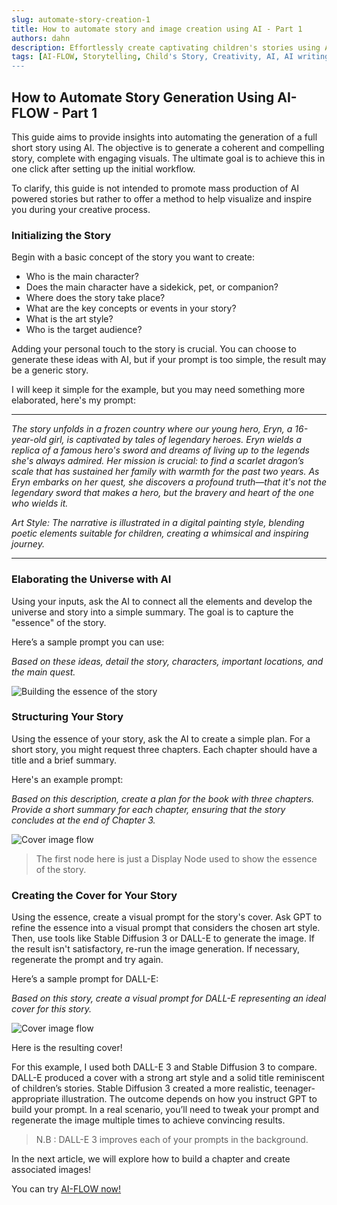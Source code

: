 ```yaml
---
slug: automate-story-creation-1
title: How to automate story and image creation using AI - Part 1
authors: dahn
description: Effortlessly create captivating children's stories using AI-FLOW. Follow our step-by-step guide to enhance your storytelling process with AI tools.
tags: [AI-FLOW, Storytelling, Child's Story, Creativity, AI, AI writing tools]
---
```


<head>
  <meta name="twitter:card" content="summary_large_image"/>
  <meta name="twitter:title" content="How to automate story and image generation using AI" /> 
  <meta name="twitter:description" content="This guide provides a straightforward setup to help you efficiently create captivating AI powered stories using AI-FLOW." />
  <meta name="twitter:creator" content="@AIFlowApp"/>
  <meta name="twitter:image" content="https://docs.ai-flow.net/img/blog-card-images/blog-story-1.png"/>
  <meta name="twitter:image:alt" content="This guide provides a straightforward setup to help you efficiently create captivating AI powered stories using AI-FLOW."/>
  <meta property="og:image" content="https://docs.ai-flow.net/img/blog-card-images/blog-story-1.png" data-rh="true"/>
</head>

## How to Automate Story Generation Using AI-FLOW - Part 1

This guide aims to provide insights into automating the generation of a full short story using AI. The objective is to generate a coherent and compelling story, complete with engaging visuals. The ultimate goal is to achieve this in one click after setting up the initial workflow.

To clarify, this guide is not intended to promote mass production of AI powered stories but rather to offer a method to help visualize and inspire you during your creative process.

### Initializing the Story

Begin with a basic concept of the story you want to create:

- Who is the main character?
- Does the main character have a sidekick, pet, or companion?
- Where does the story take place?
- What are the key concepts or events in your story?
- What is the art style?
- Who is the target audience?

Adding your personal touch to the story is crucial. You can choose to generate these ideas with AI, but if your prompt is too simple, the result may be a generic story.

I will keep it simple for the example, but you may need something more elaborated, here's my prompt:

---

_The story unfolds in a frozen country where our young hero, Eryn, a 16-year-old girl, is captivated by tales of legendary heroes. Eryn wields a replica of a famous hero's sword and dreams of living up to the legends she's always admired. Her mission is crucial: to find a scarlet dragon’s scale that has sustained her family with warmth for the past two years. As Eryn embarks on her quest, she discovers a profound truth—that it's not the legendary sword that makes a hero, but the bravery and heart of the one who wields it._

_Art Style: The narrative is illustrated in a digital painting style, blending poetic elements suitable for children, creating a whimsical and inspiring journey._

---

### Elaborating the Universe with AI

Using your inputs, ask the AI to connect all the elements and develop the universe and story into a simple summary. The goal is to capture the "essence" of the story.

Here’s a sample prompt you can use:

_Based on these ideas, detail the story, characters, important locations, and the main quest._

![Building the essence of the story](/img/blog-images/story-0.png)

### Structuring Your Story

Using the essence of your story, ask the AI to create a simple plan. For a short story, you might request three chapters. Each chapter should have a title and a brief summary.

Here's an example prompt:

_Based on this description, create a plan for the book with three chapters. Provide a short summary for each chapter, ensuring that the story concludes at the end of Chapter 3._

![Cover image flow](/img/blog-images/story-1.png)

> The first node here is just a Display Node used to show the essence of the story.

### Creating the Cover for Your Story

Using the essence, create a visual prompt for the story's cover. Ask GPT to refine the essence into a visual prompt that considers the chosen art style. Then, use tools like Stable Diffusion 3 or DALL-E to generate the image. If the result isn't satisfactory, re-run the image generation. If necessary, regenerate the prompt and try again.

Here’s a sample prompt for DALL-E:

_Based on this story, create a visual prompt for DALL-E representing an ideal cover for this story._

![Cover image flow](/img/blog-images/story-2.png)

Here is the resulting cover!

For this example, I used both DALL-E 3 and Stable Diffusion 3 to compare. DALL-E produced a cover with a strong art style and a solid title reminiscent of children’s stories. Stable Diffusion 3 created a more realistic, teenager-appropriate illustration. The outcome depends on how you instruct GPT to build your prompt. In a real scenario, you’ll need to tweak your prompt and regenerate the image multiple times to achieve convincing results.

> N.B : DALL-E 3 improves each of your prompts in the background.

In the next article, we will explore how to build a chapter and create associated images!

You can try [AI-FLOW now!](https://app.ai-flow.net)

